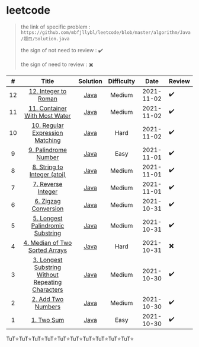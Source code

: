 # leetcode

> the link of specific problem : ``https://github.com/mbfjllybl/leetcode/blob/master/algorithm/Java/题目/Solution.java``
>
> the sign of not need to review : :heavy_check_mark:
>
> the sign of need to review : :heavy_multiplication_x:
>

| # | Title | Solution | Difficulty | Date | Review |
| :---: | :---: | :---: | :---: | :---: | ----- |
| 12 | [12. Integer to Roman](https://leetcode.com/problems/integer-to-roman) | [Java](https://github.com/mbfjllybl/leetcode/blob/master/algorithm/Java/integerToRoman/Solution.java) | Medium | 2021-11-02 | :heavy_check_mark: |
| 11 | [11. Container With Most Water](https://leetcode.com/problems/container-with-most-water) | [Java](https://github.com/mbfjllybl/leetcode/blob/master/algorithm/Java/containerWithMostWater/Solution.java) | Medium | 2021-11-02 | :heavy_check_mark: |
| 10 | [10. Regular Expression Matching](https://leetcode.com/problems/regular-expression-matching) | [Java](https://github.com/mbfjllybl/leetcode/blob/master/algorithm/Java/regularExpressionMatching/Solution.java) | Hard | 2021-11-02 | :heavy_check_mark: |
| 9 | [9. Palindrome Number](https://leetcode.com/problems/palindrome-number) | [Java](https://github.com/mbfjllybl/leetcode/blob/master/algorithm/Java/palindromeNumber/Solution.java) | Easy | 2021-11-01 | :heavy_check_mark: |
| 8 | [8. String to Integer (atoi)](https://leetcode.com/problems/string-to-integer-atoi) | [Java](https://github.com/mbfjllybl/leetcode/blob/master/algorithm/Java/stringToIntegerAtoi/Solution.java) | Medium | 2021-11-01 | :heavy_check_mark: |
| 7 | [7. Reverse Integer](https://leetcode.com/problems/reverse-integer) | [Java](https://github.com/mbfjllybl/leetcode/blob/master/algorithm/Java/reverseInteger/Solution.java) | Medium | 2021-11-01 | :heavy_check_mark: |
| 6 | [6. Zigzag Conversion](https://leetcode.com/problems/zigzag-conversion) | [Java](https://github.com/mbfjllybl/leetcode/blob/master/algorithm/Java/zigzagConversion/Solution.java) | Medium | 2021-10-31 | :heavy_check_mark: |
| 5 | [5. Longest Palindromic Substring](https://leetcode.com/problems/longest-palindromic-substring) | [Java](https://github.com/mbfjllybl/leetcode/blob/master/algorithm/Java/longestPalindromicSubstring/Solution.java) | Medium | 2021-10-31 | :heavy_check_mark: |
| 4 | [4. Median of Two Sorted Arrays](https://leetcode.com/problems/median-of-two-sorted-arrays) | [Java](https://github.com/mbfjllybl/leetcode/blob/master/algorithm/Java/medianOfTwoSortedArrays/Solution.java) | Hard | 2021-10-31 | :heavy_multiplication_x: |
| 3 | [3. Longest Substring Without Repeating Characters](https://leetcode.com/problems/longest-substring-without-repeating-characters) | [Java](https://github.com/mbfjllybl/leetcode/blob/master/algorithm/Java/longestSubstringWithoutRepeatingCharacters/Solution.java) | Medium | 2021-10-30 | :heavy_check_mark: |
| 2 | [2. Add Two Numbers](https://leetcode.com/problems/add-two-numbers) | [Java](https://github.com/mbfjllybl/leetcode/blob/master/algorithm/Java/addTwoNumbers/Solution.java) | Medium | 2021-10-30 | :heavy_check_mark: |
| 1 | [1. Two Sum](https://leetcode.com/problems/two-sum) | [Java](https://github.com/mbfjllybl/leetcode/blob/master/algorithm/Java/twoSum/Solution.java) | Easy | 2021-10-30 | :heavy_check_mark: |


TuT:star:TuT:star:TuT:star:TuT:star:TuT:star:TuT:star:TuT:star:TuT:star:TuT:star:TuT:star:

